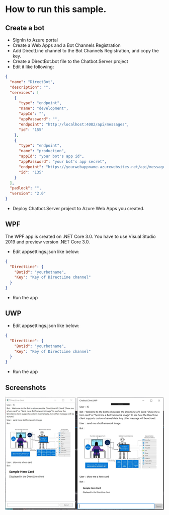 # How to run this sample.

## Create a bot

- SignIn to Azure portal
- Create a Web Apps and a Bot Channels Registration
- Add DirectLine channel to the Bot Channels Registration, and copy the key.
- Create a DirectBot.bot file to the Chatbot.Server project
- Edit it like following:

```json
{
  "name": "DirectBot",
  "description": "",
  "services": [
    {
      "type": "endpoint",
      "name": "development",
      "appId": "",
      "appPassword": "",
      "endpoint": "http://localhost:4082/api/messages",
      "id": "155"
    },
    {
      "type": "endpoint",
      "name": "production",
      "appId": "your bot's app id",
      "appPassword": "your bot's app secret",
      "endpoint": "https://yourwebappname.azurewebsites.net/api/messages",
      "id": "135"
    }
  ],
  "padlock": "",
  "version": "2.0"
}
```

- Deploy Chatbot.Server project to Azure Web Apps you created.

## WPF

The WPF app is created on .NET Core 3.0. You have to use Visual Studio 2019 and preview version .NET Core 3.0.

- Edit appsettings.json like below:

```json
{
  "DirectLine": {
    "BotId": "yourbotname",
    "Key": "Key of DirectLine channel"
  }
}
```

- Run the app

## UWP

- Edit appsettings.json like below:

```json
{
  "DirectLine": {
    "BotId": "yourbotname",
    "Key": "Key of DirectLine channel"
  }
}
```

- Run the app


## Screenshots

![Screenshot](./images/screenshot.jpg)
